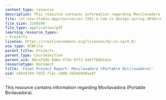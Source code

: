```yaml
---
content_type: resource
description: This resource contains information regarding Movilavadora (Portable Bicilavadora).
file: /ol-ocw-studio-app/courses/ec-720j-d-lab-ii-design-spring-2010/c6819704fd32f1ecc8002d2de0d0aa47_MITEC_720JS10_ProjWashFin.pdf
file_size: 2169190
file_type: application/pdf
learning_resource_types:
- Projects
license: https://creativecommons.org/licenses/by-nc-sa/4.0/
ocw_type: OCWFile
parent_title: Projects
parent_type: CourseSection
parent_uid: 09caf566-8d6e-f72e-9ff3-345ff88b541e
resourcetype: Document
title: 'Final Project Report: Movilavadora (Portable Bicilavadora)'
uid: c6819704-fd32-f1ec-c800-2d2de0d0aa47
---
```

This resource contains information regarding Movilavadora (Portable Bicilavadora).